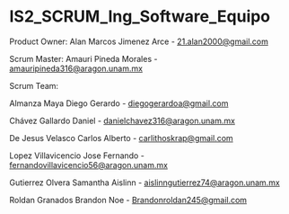 # IS2_SCRUM_Ing_Software_Equipo

Product Owner: Alan Marcos Jimenez Arce - 21.alan2000@gmail.com

Scrum Master: Amauri Pineda Morales - amauripineda316@aragon.unam.mx

Scrum Team:

Almanza Maya Diego Gerardo - diegogerardoa@gmail.com

Chávez Gallardo Daniel - danielchavez316@aragon.unam.mx

De Jesus Velasco Carlos Alberto - carlithoskrap@gmail.com

Lopez Villavicencio Jose Fernando - fernandovillavicencio56@aragon.unam.mx

Gutierrez Olvera Samantha Aislinn - aislinngutierrez74@aragon.unam.mx

Roldan Granados Brandon Noe - Brandonroldan245@gmail.com

